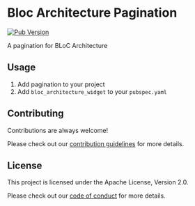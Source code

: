 # Bloc Architecture Pagination

[![Pub Version](https://img.shields.io/pub/v/bloc_architecture_widget)](https://pub.dev/packages/bloc_architecture_widget)

A pagination for BLoC Architecture

## Usage

1. Add pagination to your project
2. Add `bloc_architecture_widget` to your `pubspec.yaml`

## Contributing

Contributions are always welcome!

Please check out our [contribution guidelines](https://github.com/development707/bloc_architecture/blob/main/CONTRIBUTING.md) for more details.

## License

This project is licensed under the Apache License, Version 2.0.

Please check out our [code of conduct](https://github.com/development707/bloc_architecture/blob/main/CODE_OF_CONDUCT.md) for more details.

